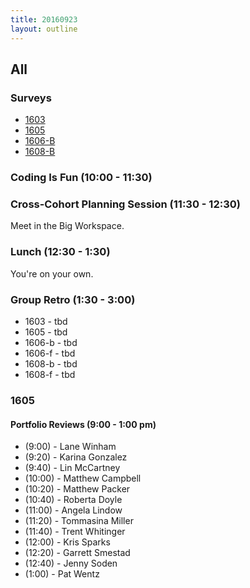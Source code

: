 ```yaml
---
title: 20160923
layout: outline
---
```


## All

### Surveys

* [1603]()
* [1605]()
* [1606-B]()
* [1608-B]()

### Coding Is Fun (10:00 - 11:30)

### Cross-Cohort Planning Session (11:30 - 12:30)
Meet in the Big Workspace.

### Lunch (12:30 - 1:30)
You're on your own.

### Group Retro (1:30 - 3:00)
* 1603 - tbd
* 1605 - tbd
* 1606-b - tbd
* 1606-f - tbd
* 1608-b - tbd
* 1608-f - tbd


### 1605

#### Portfolio Reviews (9:00 - 1:00 pm)

* (9:00)  - Lane Winham
* (9:20)  - Karina Gonzalez
* (9:40)  - Lin McCartney
* (10:00) - Matthew Campbell
* (10:20) - Matthew Packer
* (10:40) - Roberta Doyle
* (11:00) - Angela Lindow
* (11:20) - Tommasina Miller
* (11:40) - Trent Whitinger
* (12:00) - Kris Sparks
* (12:20) - Garrett Smestad
* (12:40) - Jenny Soden
* (1:00)  - Pat Wentz



